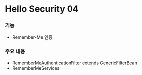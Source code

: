 # Hello Security 04

### 기능
- Remember-Me 인증

### 주요 내용
- RememberMeAuthenticationFilter extends GenericFilterBean
- RememberMeServices